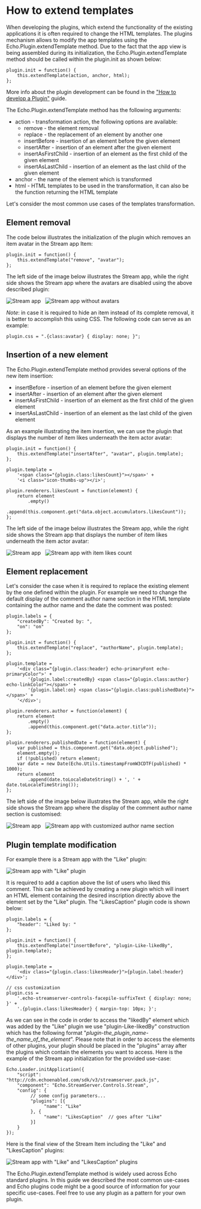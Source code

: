 # How to extend templates

When developing the plugins, which extend the functionality of the existing applications it is often required to change the HTML templates. The plugins mechanism allows to modify the app templates using the Echo.Plugin.extendTemplate method. Due to the fact that the app view is being assembled during its initialization, the Echo.Plugin.extendTemplate method should be called within the plugin.init as shown below:

    plugin.init = function() {
        this.extendTemplate(action, anchor, html);
    };

More info about the plugin development can be found in the ["How to develop a Plugin"](#!/guide/how_to_develop_plugin) guide.

The Echo.Plugin.extendTemplate method has the following arguments:

- action - transformation action, the following options are available:
    - remove - the element removal
    - replace - the replacement of an element by another one
    - insertBefore - insertion of an element before the given element
    - insertAfter - insertion of an element after the given element
    - insertAsFirstChild - insertion of an element as the first child of the given element
    - insertAsLastChild - insertion of an element as the last child of the given element
- anchor - the name of the element which is transformed
- html - HTML templates to be used in the transformation, it can also be the function returning the HTML template

Let's consider the most common use cases of the templates transformation.

## Element removal

The code below illustrates the initialization of the plugin which removes an item avatar in the Stream app Item:

    plugin.init = function() {
        this.extendTemplate("remove", "avatar");
    };

The left side of the image below illustrates the Stream app, while the right side shows the Stream app where the avatars are disabled using the above described plugin:

![Stream app](guides/how_to_extend_templates/images/removal_before.png)&nbsp;&nbsp;&nbsp;![Stream app without avatars](guides/how_to_extend_templates/images/removal_after.png)

_Note_:  in case it is required to hide an item instead of its complete removal, it is better to accomplish this using CSS.
The following code can serve as an example:

    plugin.css = ".{class:avatar} { display: none; }";

## Insertion of a new element

The Echo.Plugin.extendTemplate method provides several options of the new item insertion:

- insertBefore - insertion of an element before the given element
- insertAfter - insertion of an element after the given element
- insertAsFirstChild - insertion of an element as the first child of the given element
- insertAsLastChild - insertion of an element as the last child of the given element

As an example illustrating the item insertion, we can use the plugin that displays the number of item likes underneath the item actor avatar:

    plugin.init = function() {
        this.extendTemplate("insertAfter", "avatar", plugin.template);
    };

    plugin.template =
        '<span class="{plugin.class:likesCount}"></span>' +
        '<i class="icon-thumbs-up"></i>';

    plugin.renderers.likesCount = function(element) {
        return element
            .empty()
            .append(this.component.get("data.object.accumulators.likesCount"));
    };

The left side of the image below illustrates the Stream app, while the right side shows the Stream app that displays the number of item likes underneath the item actor avatar:

![Stream app](guides/how_to_extend_templates/images/insertion_before.png)&nbsp;&nbsp;&nbsp;![Stream app with item likes count](guides/how_to_extend_templates/images/insertion_after.png)

## Element replacement

Let's consider the case when it is required to replace the existing element by the one defined within the plugin.  For example we need to change the default display of the comment author name section in the HTML template containing the author name and the date the comment was posted:

    plugin.labels = {
        "createdBy": "Created by: ",
        "on": "on"
    };

    plugin.init = function() {
        this.extendTemplate("replace", "authorName", plugin.template);
    };

    plugin.template =
        '<div class="{plugin.class:header} echo-primaryFont echo-primaryColor">' +
            '{plugin.label:createdBy} <span class="{plugin.class:author} echo-linkColor"></span>' +
            '{plugin.label:on} <span class="{plugin.class:publishedDate}"></span>' +
        '</div>';

    plugin.renderers.author = function(element) {
        return element
            .empty()
            .append(this.component.get("data.actor.title"));
    };

    plugin.renderers.publishedDate = function(element) {
        var published = this.component.get("data.object.published");
        element.empty();
        if (!published) return element;
        var date = new Date(Echo.Utils.timestampFromW3CDTF(published) * 1000);
        return element
            .append(date.toLocaleDateString() + ', ' + date.toLocaleTimeString());
    };

The left side of the image below illustrates the Stream app, while the right side shows the Stream app where the display of the comment author name section is customised:

![Stream app](guides/how_to_extend_templates/images/replacement_before.png)&nbsp;&nbsp;&nbsp;![Stream app with customized author name section](guides/how_to_extend_templates/images/replacement_after.png)

## Plugin template modification

For example there is a Stream app with the "Like" plugin:

![Stream app with "Like" plugin](guides/how_to_extend_templates/images/plugins_before.png)

It is required to add a caption above the list of users who liked this comment. This can be achieved by creating a new plugin which will insert an HTML element containing the desired inscription directly above the element set by the "Like" plugin. The "LikesCaption" plugin code is shown below: 

    plugin.labels = {
        "header": "Liked by: "
    };

    plugin.init = function() {
        this.extendTemplate("insertBefore", "plugin-Like-likedBy", plugin.template);
    };

    plugin.template =
        '<div class="{plugin.class:likesHeader}">{plugin.label:header}</div>';

    // css customization
    plugin.css =
        '.echo-streamserver-controls-facepile-suffixText { display: none; }' +
        '.{plugin.class:likesHeader} { margin-top: 10px; }';

As we can see in the code in order to access the "likedBy" element which was added by the "Like" plugin we use "plugin-Like-likedBy" construction which has the following format "_plugin_-_the_plugin_name_-_the_name_of_the_element_".
Please note that in order to access the elements of other plugins, your plugin should be placed in the "plugins" array after the plugins which contain the elements you want to access. Here is the example of the Stream app initialization for the provided use-case:

    Echo.Loader.initApplication({
        "script": "http://cdn.echoenabled.com/sdk/v3/streamserver.pack.js",
        "component": "Echo.StreamServer.Controls.Stream",
        "config": {
             // some config parameters...
             "plugins": [{
                  "name": "Like"
             }, {
                  "name": "LikesCaption"  // goes after "Like"
             }]
        }
    });

Here is the final view of the Stream Item including the "Like" and "LikesCaption" plugins:

![Stream app with "Like" and "LikesCaption" plugins](guides/how_to_extend_templates/images/plugins_after.png)

The Echo.Plugin.extendTemplate method is widely used across Echo standard plugins. In this guide we described the most common use-cases and Echo plugins code might be a good source of information for your specific use-cases. Feel free to use any plugin as a pattern for your own plugin.

